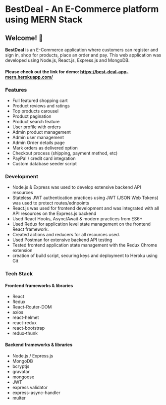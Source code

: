 # BestDeal - An E-Commerce platform using MERN Stack

## Welcome! 👋

**BestDeal** is an E-Commerce application where customers can register and sign in, shop for products, place an order and pay. This web application was developed using Node.js, React.js, Express.js and MongoDB.

#### Please check out the link for demo: https://best-deal-app-mern.herokuapp.com/

### Features
* Full featured shopping cart
* Product reviews and ratings
* Top products carousel
* Product pagination
* Product search feature
* User profile with orders
* Admin product management
* Admin user management
* Admin Order details page
* Mark orders as delivered option
* Checkout process (shipping, payment method, etc)
* PayPal / credit card integration
* Custom database seeder script

### Development 
 
* Node.js & Express was used to develop extensive backend API resources 
* Stateless JWT authentication practices using JWT (JSON Web Tokens) was used to protect routes/ednpoints
* React.js was used for frontend development and was integrated with all API resources on the Express.js backend
* Used React Hooks, Async/Await & modern practices from ES6+
* Used Redux for application level state management on the frontend React framework. 
* Created actions and reducers for all resources used. 
* Used Postman for extensive backend API testing 
* Tested frontend application state management with the Redux Chrome extension
* creation of build script, securing  keys and deployment to Heroku using Git

### Tech Stack

#### Frontend frameworks & libraries 
 * React
 * Redux
 * React-Router-DOM
 * axios
 * react-helmet
 * react-redux
 * react-bootstrap
 * redux-thunk
 
#### Backend frameworks & libraries 
 * Node.js / Express.js
 * MongoDB
 * bcryptjs
 * gravatar
 * mongoose
 * JWT
 * express validator
 * express-async-handler
 * multer
